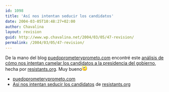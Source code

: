 ```yaml
---
id: 1098
title: 'Así nos intentan seducir los candidatos'
date: 2004-03-05T10:48:27+02:00
author: Chavalina
layout: revision
guid: http://www.wp.chavalina.net/2004/03/05/47-revision/
permalink: /2004/03/05/47-revision/
---
```

De la mano del blog <a href="http://www.resistants.org/campana/campana.htm" target="_blank">puedoprometeryprometo.com</a> encontré este <a href="http://www.resistants.org/campana/campana.htm" target="_blank">análisis de cómo nos intentan camelar los candidatos a la presidencia del gobierno</a>, hecha por <a href="http://www.resistants.org" target="_blank">resistants.org</a>. Muy bueno![guino](/imagenes/emoticonos/guino.gif) 

  * <a href="http://www.resistants.org/campana/campana.htm" target="_blank">puedoprometeryprometo.com</a>
  * <a href="http://www.resistants.org/campana/campana.htm" target="_blank">Así nos intentan seducir los candidatos</a> de <a href="http://www.resistants.org" target="_blank">resistants.org</a>